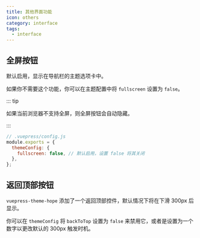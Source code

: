 ```yaml
---
title: 其他界面功能
icon: others
category: interface
tags:
  - interface
---
```


## 全屏按钮

默认启用，显示在导航栏的主题选项卡中。

如果你不需要这个功能，你可以在主题配置中将 `fullscreen` 设置为 `false`。

::: tip

如果当前浏览器不支持全屏，则全屏按钮会自动隐藏。

:::

```js {4}
// .vuepress/config.js
module.exports = {
  themeConfig: {
    fullscreen: false, // 默认启用，设置 false 将其关闭
  },
};
```

## 返回顶部按钮 <Badge text="支持页面配置" />

`vuepress-theme-hope` 添加了一个返回顶部控件，默认情况下将在下滑 300px 后显示。

你可以在 `themeConfig` 将 `backToTop` 设置为 `false` 来禁用它，或者是设置为一个数字以更改默认的 300px 触发时机。
